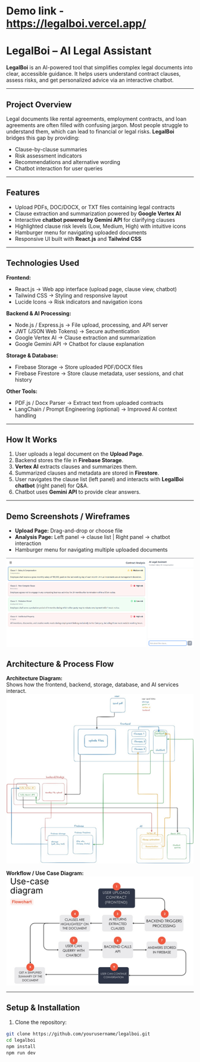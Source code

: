 # Demo link - https://legalboi.vercel.app/

# LegalBoi – AI Legal Assistant

**LegalBoi** is an AI-powered tool that simplifies complex legal documents into clear, accessible guidance. It helps users understand contract clauses, assess risks, and get personalized advice via an interactive chatbot.

---

## **Project Overview**

Legal documents like rental agreements, employment contracts, and loan agreements are often filled with confusing jargon. Most people struggle to understand them, which can lead to financial or legal risks. **LegalBoi** bridges this gap by providing:

- Clause-by-clause summaries  
- Risk assessment indicators  
- Recommendations and alternative wording  
- Chatbot interaction for user queries  

---

## **Features**

- Upload PDFs, DOC/DOCX, or TXT files containing legal contracts  
- Clause extraction and summarization powered by **Google Vertex AI**  
- Interactive **chatbot powered by Gemini API** for clarifying clauses  
- Highlighted clause risk levels (Low, Medium, High) with intuitive icons  
- Hamburger menu for navigating uploaded documents  
- Responsive UI built with **React.js** and **Tailwind CSS**  

---

## **Technologies Used**

**Frontend:**  
- React.js → Web app interface (upload page, clause view, chatbot)  
- Tailwind CSS → Styling and responsive layout  
- Lucide Icons → Risk indicators and navigation icons  

**Backend & AI Processing:**  
- Node.js / Express.js → File upload, processing, and API server  
- JWT (JSON Web Tokens) → Secure authentication  
- Google Vertex AI → Clause extraction and summarization  
- Google Gemini API → Chatbot for clause explanation  

**Storage & Database:**  
- Firebase Storage → Store uploaded PDF/DOCX files  
- Firebase Firestore → Store clause metadata, user sessions, and chat history  
 

**Other Tools:**  
- PDF.js / Docx Parser → Extract text from uploaded contracts  
- LangChain / Prompt Engineering (optional) → Improved AI context handling  

---

## **How It Works**

1. User uploads a legal document on the **Upload Page**.  
2. Backend stores the file in **Firebase Storage**.  
3. **Vertex AI** extracts clauses and summarizes them.  
4. Summarized clauses and metadata are stored in **Firestore**.  
5. User navigates the clause list (left panel) and interacts with **LegalBoi chatbot** (right panel) for Q&A.  
6. Chatbot uses **Gemini API** to provide clear answers.  

---

## **Demo Screenshots / Wireframes**

- **Upload Page:** Drag-and-drop or choose file  
- **Analysis Page:** Left panel → clause list | Right panel → chatbot interaction  
- Hamburger menu for navigating multiple uploaded documents  


![LegalBoi Demo](https://raw.githubusercontent.com/Abhishekkr206/LegalBoi/main/public/readmeimg.png)

## **Architecture & Process Flow**

**Architecture Diagram:**  
Shows how the frontend, backend, storage, database, and AI services interact.
![LegalBoi Demo](https://raw.githubusercontent.com/Abhishekkr206/LegalBoi/main/public/Architecturediagram.jpeg)

**Workflow / Use Case Diagram:**
![LegalBoi Demo](https://raw.githubusercontent.com/Abhishekkr206/LegalBoi/main/public/use-caseDiagram.jpeg)

---

## **Setup & Installation**

1. Clone the repository:  
```bash
git clone https://github.com/yourusername/legalboi.git
cd legalboi
npm install
npm run dev

